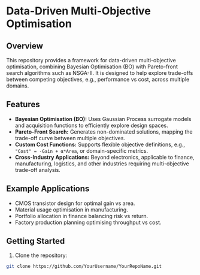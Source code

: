 # Data-Driven Multi-Objective Optimisation

## Overview
This repository provides a framework for data-driven multi-objective optimisation, combining Bayesian Optimisation (BO) with Pareto-front search algorithms such as NSGA-II. It is designed to help explore trade-offs between competing objectives, e.g., performance vs cost, across multiple domains.

## Features
- **Bayesian Optimisation (BO):** Uses Gaussian Process surrogate models and acquisition functions to efficiently explore design spaces.
- **Pareto-Front Search:** Generates non-dominated solutions, mapping the trade-off curve between multiple objectives.
- **Custom Cost Functions:** Supports flexible objective definitions, e.g., `"Cost" = -Gain + α*Area`, or domain-specific metrics.
- **Cross-Industry Applications:** Beyond electronics, applicable to finance, manufacturing, logistics, and other industries requiring multi-objective trade-off analysis.

## Example Applications
- CMOS transistor design for optimal gain vs area.
- Material usage optimisation in manufacturing.
- Portfolio allocation in finance balancing risk vs return.
- Factory production planning optimising throughput vs cost.

## Getting Started
1. Clone the repository:
```bash
git clone https://github.com/YourUsername/YourRepoName.git
